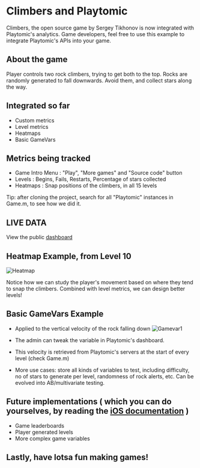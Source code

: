 # Climbers and Playtomic
Climbers, the open source game by Sergey Tikhonov is now integrated with Playtomic's analytics. Game developers, feel free to use this example to integrate Playtomic's APIs into your game.

## About the game ##
Player controls two rock climbers, trying to get both to the top. Rocks are randomly generated to fall downwards. Avoid them, and collect stars along the way.

## Integrated so far
- Custom metrics
- Level metrics
- Heatmaps
- Basic GameVars

## Metrics being tracked
- Game Intro Menu : "Play", "More games" and "Source code" button
- Levels : Begins, Fails, Restarts, Percentage of stars collected
- Heatmaps : Snap positions of the climbers, in all 15 levels

Tip: after cloning the project, search for all "Playtomic" instances in Game.m, to see how we did it.
 
## LIVE DATA
View the public [dashboard][1]

## Heatmap Example, from Level 10
![Heatmap](http://i.imgur.com/URxHF.png)

Notice how we can study the player's movement based on where they tend to snap the climbers. Combined with level metrics, we can design better levels!

## Basic GameVars Example
- Applied to the vertical velocity of the rock falling down
![Gamevar1](http://i.imgur.com/0v6sR.png)

- The admin can tweak the variable in Playtomic's dashboard.
- This velocity is retrieved from Playtomic's servers at the start of every level (check Game.m)
- More use cases: store all kinds of variables to test, including difficulty, no of stars to generate per level, randomness of rock alerts, etc. Can be evolved into AB/multivariate testing.

## Future implementations ( which you can do yourselves, by reading the [iOS documentation][3] )
- Game leaderboards
- Player generated levels
- More complex game variables 

## Lastly, have lotsa fun making games!

[1]: http://playtomic.com/dashboard/overview/5139
[2]: http://haqu.net/
[3]: http://playtomic.com/api/ios